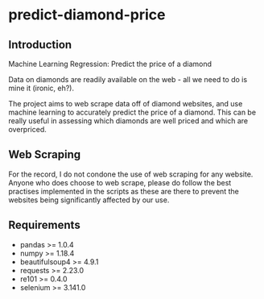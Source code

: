 # predict-diamond-price

## Introduction
Machine Learning Regression: Predict the price of a diamond

Data on diamonds are readily available on the web - all we need to do is mine it (ironic, eh?).

The project aims to web scrape data off of diamond websites, and use machine learning to accurately predict the price of a diamond. This can be really useful in assessing which diamonds are well priced and which are overpriced. 

## Web Scraping 
For the record, I do not condone the use of web scraping for any website. Anyone who does choose to web scrape, please do follow the best practises implemented in the scripts as these are there to prevent the websites being significantly affected by our use. 

## Requirements

 - pandas >= 1.0.4
 - numpy >= 1.18.4
 - beautifulsoup4 >= 4.9.1
 - requests >= 2.23.0
 - re101 >= 0.4.0
 - selenium >= 3.141.0
